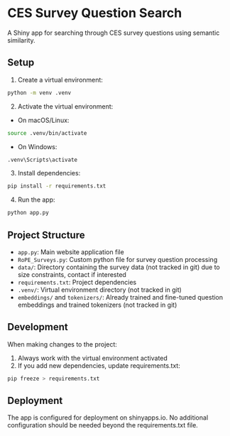 # CES Survey Question Search

A Shiny app for searching through CES survey questions using semantic similarity.

## Setup

1. Create a virtual environment:
```bash
python -m venv .venv
```

2. Activate the virtual environment:
- On macOS/Linux:
```bash
source .venv/bin/activate
```
- On Windows:
```bash
.venv\Scripts\activate
```

3. Install dependencies:
```bash
pip install -r requirements.txt
```

4. Run the app:
```bash
python app.py
```

## Project Structure

- `app.py`: Main website application file
- `RoPE_Surveys.py`: Custom python file for survey question processing
- `data/`: Directory containing the survey data (not tracked in git) due to size constraints, contact if interested
- `requirements.txt`: Project dependencies
- `.venv/`: Virtual environment directory (not tracked in git)
- `embeddings/` and `tokenizers/`: Already trained and fine-tuned question embeddings and trained tokenizers (not tracked in git)

## Development

When making changes to the project:

1. Always work with the virtual environment activated
2. If you add new dependencies, update requirements.txt:
```bash
pip freeze > requirements.txt
```

## Deployment

The app is configured for deployment on shinyapps.io. No additional configuration should be needed beyond the requirements.txt file.
